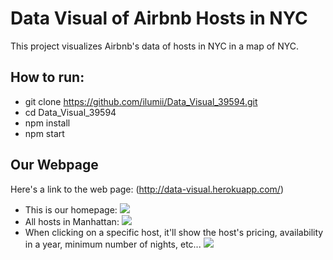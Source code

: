<h1>Data Visual of Airbnb Hosts in NYC</h1>
This project visualizes Airbnb's data of hosts in NYC in a map of NYC.

## How to run:
  * git clone https://github.com/ilumii/Data_Visual_39594.git
  * cd Data_Visual_39594
  * npm install
  * npm start
  
## Our Webpage
Here's a link to the web page: (http://data-visual.herokuapp.com/)

 * This is our homepage: <img src="https://imgur.com/m9pn7FW.png" />
 * All hosts in Manhattan: <img src="https://imgur.com/vXchBB8.png" />
 * When clicking on a specific host, it'll show the host's pricing, availability in a year, minimum number of nights, etc... <img src="https://imgur.com/O4g8xrj.png" />
